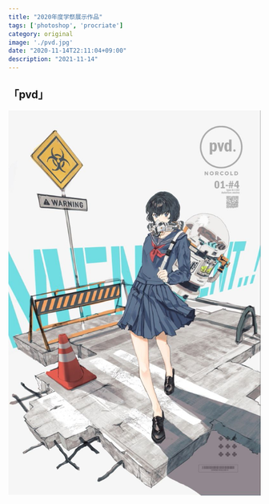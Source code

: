 ```yaml
---
title: "2020年度学祭展示作品"
tags: ['photoshop', 'procriate']
category: original
image: './pvd.jpg'
date: "2020-11-14T22:11:04+09:00"
description: "2021-11-14"
---
```



「pvd」
--------------------------



![pvd](./pvd.jpg)


